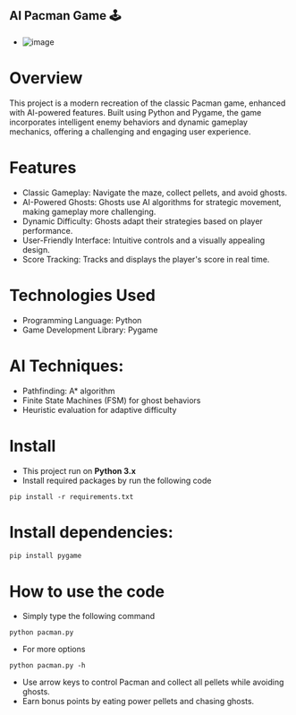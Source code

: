 ## AI Pacman Game 🕹️

- ![image](https://github.com/user-attachments/assets/5ada8307-2492-4e36-ac38-028d4b9c5639)


# Overview
This project is a modern recreation of the classic Pacman game, enhanced with AI-powered features. Built using Python and Pygame, the game incorporates intelligent enemy behaviors and dynamic gameplay mechanics, offering a challenging and engaging user experience.

# Features
- Classic Gameplay: Navigate the maze, collect pellets, and avoid ghosts.
- AI-Powered Ghosts: Ghosts use AI algorithms for strategic movement, making gameplay more challenging.
- Dynamic Difficulty: Ghosts adapt their strategies based on player performance.
- User-Friendly Interface: Intuitive controls and a visually appealing design.
- Score Tracking: Tracks and displays the player's score in real time.


# Technologies Used
- Programming Language: Python
- Game Development Library: Pygame
  
# AI Techniques:
- Pathfinding: A* algorithm
- Finite State Machines (FSM) for ghost behaviors
- Heuristic evaluation for adaptive difficulty

# Install
- This project run on **Python 3.x**
- Install required packages by run the following code
```
pip install -r requirements.txt
```
# Install dependencies:
```
pip install pygame
```
# How to use the code
- Simply type the following command
```
python pacman.py
```
- For more options
```
python pacman.py -h
```
- Use arrow keys to control Pacman and collect all pellets while avoiding ghosts.
- Earn bonus points by eating power pellets and chasing ghosts.

